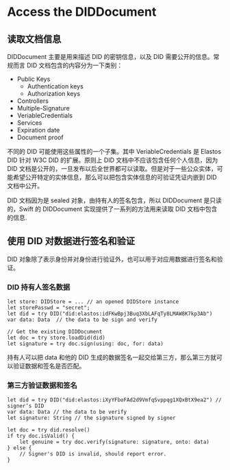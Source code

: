 # Access the DIDDocument

## 读取文档信息

DIDDocument 主要是用来描述 DID 的密钥信息，以及 DID 需要公开的信息。常规而言 DID 文档包含的内容分为一下类别：

- Public Keys
  - Authentication keys
  - Authorization keys
- Controllers
- Multiple-Signature
- VeriableCredentials
- Services
- Expiration date
- Document proof

不同的 DID 可能使用这些属性的一个子集。其中 VeriableCredentials 是 Elastos DID 针对 W3C DID 的扩展。原则上 DID 文档中不应该包含任何个人信息，因为 DID 文档是公开的，一旦发布以后全世界都可以读取。但是对于一些公众实体，可能希望公开特定的实体信息，那么可以把包含实体信息的可验证凭证内嵌到 DID 文档中公开。

DID 文档因为是 sealed 对象，由持有人的签名包含，所以 DIDDocument 是只读的，Swift 的 DIDDocument 实现提供了一系列的方法用来读取 DID 文档中包含的信息.

## 使用 DID 对数据进行签名和验证

DID 对象除了表示身份并对身份进行验证外，也可以用于对应用数据进行签名和验证。

### DID 持有人签名数据

```
let store: DIDStore = ... // an opened DIDStore instance
let storePasswd = "secret";
let did = try DID("did:elastos:idFKwBpj3Buq3XbLAFqTy8LMAW8K7kp3Ab")
var data: Data  // the data to be sign and verify

// Get the existing DIDDocument
let doc = try store.loadDid(did)
let signature = try doc.sign(using: doc, for: data)
```

持有人可以把 data 和他的 DID 生成的数据签名一起交给第三方，那么第三方就可以验证数据和签名是否匹配。

### 第三方验证数据和签名

```
let did = try DID("did:elastos:iXyYFboFAd2d9VmfqSvppqg1XQxBtX9ea2") // signer‘s DID
var data: Data // the data to be verify
let signature: String // the signature signed by signer

let doc = try did.resolve()
if try doc.isValid() {
    let genuine = try doc.verify(signature: signature, onto: data)
} else {
    // Signer's DID is invalid, should report error.
}
```

